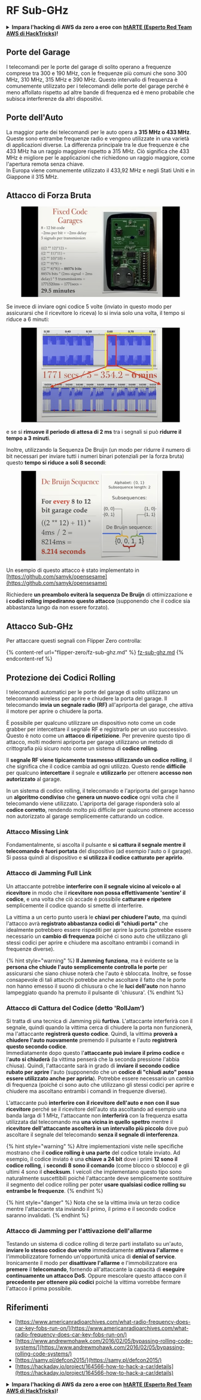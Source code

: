 # RF Sub-GHz

<details>

<summary><strong>Impara l'hacking di AWS da zero a eroe con</strong> <a href="https://training.hacktricks.xyz/courses/arte"><strong>htARTE (Esperto Red Team AWS di HackTricks)</strong></a><strong>!</strong></summary>

Altri modi per supportare HackTricks:

* Se vuoi vedere la tua **azienda pubblicizzata in HackTricks** o **scaricare HackTricks in PDF** Controlla i [**PIANI DI ABBONAMENTO**](https://github.com/sponsors/carlospolop)!
* Ottieni il [**merchandising ufficiale di PEASS & HackTricks**](https://peass.creator-spring.com)
* Scopri [**La Famiglia PEASS**](https://opensea.io/collection/the-peass-family), la nostra collezione di esclusive [**NFT**](https://opensea.io/collection/the-peass-family)
* **Unisciti al** 💬 [**gruppo Discord**](https://discord.gg/hRep4RUj7f) o al [**gruppo telegram**](https://t.me/peass) o **seguici** su **Twitter** 🐦 [**@carlospolopm**](https://twitter.com/hacktricks\_live)**.**
* **Condividi i tuoi trucchi di hacking inviando PR a** [**HackTricks**](https://github.com/carlospolop/hacktricks) e [**HackTricks Cloud**](https://github.com/carlospolop/hacktricks-cloud) repos di github.

</details>

## Porte del Garage

I telecomandi per le porte del garage di solito operano a frequenze comprese tra 300 e 190 MHz, con le frequenze più comuni che sono 300 MHz, 310 MHz, 315 MHz e 390 MHz. Questo intervallo di frequenza è comunemente utilizzato per i telecomandi delle porte del garage perché è meno affollato rispetto ad altre bande di frequenza ed è meno probabile che subisca interferenze da altri dispositivi.

## Porte dell'Auto

La maggior parte dei telecomandi per le auto opera a **315 MHz o 433 MHz**. Queste sono entrambe frequenze radio e vengono utilizzate in una varietà di applicazioni diverse. La differenza principale tra le due frequenze è che 433 MHz ha un raggio maggiore rispetto a 315 MHz. Ciò significa che 433 MHz è migliore per le applicazioni che richiedono un raggio maggiore, come l'apertura remota senza chiave.\
In Europa viene comunemente utilizzato il 433,92 MHz e negli Stati Uniti e in Giappone il 315 MHz.

## **Attacco di Forza Bruta**

<figure><img src="../../.gitbook/assets/image (1084).png" alt=""><figcaption></figcaption></figure>

Se invece di inviare ogni codice 5 volte (inviato in questo modo per assicurarsi che il ricevitore lo riceva) lo si invia solo una volta, il tempo si riduce a 6 minuti:

<figure><img src="../../.gitbook/assets/image (622).png" alt=""><figcaption></figcaption></figure>

e se si **rimuove il periodo di attesa di 2 ms** tra i segnali si può **ridurre il tempo a 3 minuti**.

Inoltre, utilizzando la Sequenza De Bruijn (un modo per ridurre il numero di bit necessari per inviare tutti i numeri binari potenziali per la forza bruta) questo **tempo si riduce a soli 8 secondi**:

<figure><img src="../../.gitbook/assets/image (583).png" alt=""><figcaption></figcaption></figure>

Un esempio di questo attacco è stato implementato in [https://github.com/samyk/opensesame](https://github.com/samyk/opensesame)

Richiedere **un preambolo eviterà la sequenza De Bruijn** di ottimizzazione e **i codici rolling impediranno questo attacco** (supponendo che il codice sia abbastanza lungo da non essere forzato).

## Attacco Sub-GHz

Per attaccare questi segnali con Flipper Zero controlla:

{% content-ref url="flipper-zero/fz-sub-ghz.md" %}
[fz-sub-ghz.md](flipper-zero/fz-sub-ghz.md)
{% endcontent-ref %}

## Protezione dei Codici Rolling

I telecomandi automatici per le porte del garage di solito utilizzano un telecomando wireless per aprire e chiudere la porta del garage. Il telecomando **invia un segnale radio (RF)** all'apriporta del garage, che attiva il motore per aprire o chiudere la porta.

È possibile per qualcuno utilizzare un dispositivo noto come un code grabber per intercettare il segnale RF e registrarlo per un uso successivo. Questo è noto come un **attacco di ripetizione**. Per prevenire questo tipo di attacco, molti moderni apriporta per garage utilizzano un metodo di crittografia più sicuro noto come un sistema di **codice rolling**.

Il **segnale RF viene tipicamente trasmesso utilizzando un codice rolling**, il che significa che il codice cambia ad ogni utilizzo. Questo rende **difficile** per qualcuno **intercettare** il segnale e **utilizzarlo** per ottenere **accesso non autorizzato** al garage.

In un sistema di codice rolling, il telecomando e l'apriporta del garage hanno un **algoritmo condiviso** che **genera un nuovo codice** ogni volta che il telecomando viene utilizzato. L'apriporta del garage risponderà solo al **codice corretto**, rendendo molto più difficile per qualcuno ottenere accesso non autorizzato al garage semplicemente catturando un codice.

### **Attacco Missing Link**

Fondamentalmente, si ascolta il pulsante e **si cattura il segnale mentre il telecomando è fuori portata** del dispositivo (ad esempio l'auto o il garage). Si passa quindi al dispositivo e **si utilizza il codice catturato per aprirlo**.

### Attacco di Jamming Full Link

Un attaccante potrebbe **interferire con il segnale vicino al veicolo o al ricevitore** in modo che il **ricevitore non possa effettivamente 'sentire' il codice**, e una volta che ciò accade è possibile **catturare e ripetere** semplicemente il codice quando si smette di interferire.

La vittima a un certo punto userà le **chiavi per chiudere l'auto**, ma quindi l'attacco avrà **registrato abbastanza codici di "chiudi porta"** che idealmente potrebbero essere rispediti per aprire la porta (potrebbe essere necessario un **cambio di frequenza** poiché ci sono auto che utilizzano gli stessi codici per aprire e chiudere ma ascoltano entrambi i comandi in frequenze diverse).

{% hint style="warning" %}
**Il Jamming funziona**, ma è evidente se la **persona che chiude l'auto semplicemente controlla le porte** per assicurarsi che siano chiuse noterà che l'auto è sbloccata. Inoltre, se fosse consapevole di tali attacchi potrebbe anche ascoltare il fatto che le porte non hanno emesso il suono di chiusura o che le **luci dell'auto** non hanno lampeggiato quando ha premuto il pulsante di 'chiusura'.
{% endhint %}

### **Attacco di Cattura del Codice (detto 'RollJam')**

Si tratta di una tecnica di Jamming più **furtiva**. L'attaccante interferirà con il segnale, quindi quando la vittima cerca di chiudere la porta non funzionerà, ma l'attaccante **registrerà questo codice**. Quindi, la vittima **proverà a chiudere l'auto nuovamente** premendo il pulsante e l'auto **registrerà questo secondo codice**.\
Immediatamente dopo questo l'**attaccante può inviare il primo codice** e l'**auto si chiuderà** (la vittima penserà che la seconda pressione l'abbia chiusa). Quindi, l'attaccante sarà in grado di **inviare il secondo codice rubato per aprire** l'auto (supponendo che un **codice di "chiudi auto" possa essere utilizzato anche per aprirla**). Potrebbe essere necessario un cambio di frequenza (poiché ci sono auto che utilizzano gli stessi codici per aprire e chiudere ma ascoltano entrambi i comandi in frequenze diverse).

L'attaccante può **interferire con il ricevitore dell'auto e non con il suo ricevitore** perché se il ricevitore dell'auto sta ascoltando ad esempio una banda larga di 1 MHz, l'attaccante non **interferirà** con la frequenza esatta utilizzata dal telecomando ma **una vicina in quello spettro** mentre il **ricevitore dell'attaccante ascolterà in un intervallo più piccolo** dove può ascoltare il segnale del telecomando **senza il segnale di interferenza**.

{% hint style="warning" %}
Altre implementazioni viste nelle specifiche mostrano che il **codice rolling è una parte** del codice totale inviato. Ad esempio, il codice inviato è una **chiave a 24 bit** dove i primi **12 sono il codice rolling**, i **secondi 8 sono il comando** (come blocco o sblocco) e gli ultimi 4 sono il **checksum**. I veicoli che implementano questo tipo sono naturalmente suscettibili poiché l'attaccante deve semplicemente sostituire il segmento del codice rolling per poter **usare qualsiasi codice rolling su entrambe le frequenze**.
{% endhint %}

{% hint style="danger" %}
Nota che se la vittima invia un terzo codice mentre l'attaccante sta inviando il primo, il primo e il secondo codice saranno invalidati.
{% endhint %}
### Attacco di Jamming per l'attivazione dell'allarme

Testando un sistema di codice rolling di terze parti installato su un'auto, **inviare lo stesso codice due volte** immediatamente **attivava l'allarme** e l'immobilizzatore fornendo un'opportunità unica di **denial of service**. Ironicamente il modo per **disattivare l'allarme** e l'immobilizzatore era **premere** il **telecomando**, fornendo all'attaccante la capacità di **eseguire continuamente un attacco DoS**. Oppure mescolare questo attacco con il **precedente per ottenere più codici** poiché la vittima vorrebbe fermare l'attacco il prima possibile.

## Riferimenti

* [https://www.americanradioarchives.com/what-radio-frequency-does-car-key-fobs-run-on/](https://www.americanradioarchives.com/what-radio-frequency-does-car-key-fobs-run-on/)
* [https://www.andrewmohawk.com/2016/02/05/bypassing-rolling-code-systems/](https://www.andrewmohawk.com/2016/02/05/bypassing-rolling-code-systems/)
* [https://samy.pl/defcon2015/](https://samy.pl/defcon2015/)
* [https://hackaday.io/project/164566-how-to-hack-a-car/details](https://hackaday.io/project/164566-how-to-hack-a-car/details)

<details>

<summary><strong>Impara l'hacking di AWS da zero a eroe con</strong> <a href="https://training.hacktricks.xyz/courses/arte"><strong>htARTE (Esperto Red Team AWS di HackTricks)</strong></a><strong>!</strong></summary>

Altri modi per supportare HackTricks:

* Se vuoi vedere la tua **azienda pubblicizzata in HackTricks** o **scaricare HackTricks in PDF** Controlla i [**PIANI DI ABBONAMENTO**](https://github.com/sponsors/carlospolop)!
* Ottieni il [**merchandising ufficiale PEASS & HackTricks**](https://peass.creator-spring.com)
* Scopri [**La Famiglia PEASS**](https://opensea.io/collection/the-peass-family), la nostra collezione di [**NFT esclusivi**](https://opensea.io/collection/the-peass-family)
* **Unisciti al** 💬 [**gruppo Discord**](https://discord.gg/hRep4RUj7f) o al [**gruppo telegram**](https://t.me/peass) o **seguici** su **Twitter** 🐦 [**@carlospolopm**](https://twitter.com/hacktricks\_live)**.**
* **Condividi i tuoi trucchi di hacking inviando PR ai** [**HackTricks**](https://github.com/carlospolop/hacktricks) e [**HackTricks Cloud**](https://github.com/carlospolop/hacktricks-cloud) repos di github.

</details>

